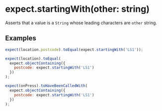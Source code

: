 # expect.startingWith(other: string)

Asserts that a value is a `String` whose leading characters are `other` string.

## Examples

```js
expect(location.postcode).toEqual(expect.startingWith('LS1'));
```

```js
expect(location).toEqual(
  expect.objectContaining({
    postcode: expect.startingWith('LS1')
  })
);
```

```js
expect(onPress).toHaveBeenCalledWith(
  expect.objectContaining({
    postcode: expect.startingWith('LS1')
  })
);
```
